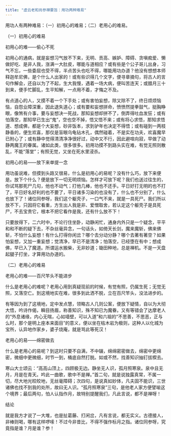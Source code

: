 ```yaml
---
title: "虚云老和尚参禅要旨：用功两种难易"
---
```


用功人有两种难易：（一）初用心的难易；（二）老用心的难易。

（一）初用心的难易

初用心的难——偷心不死

初用心的通病，就是妄想习气放不下来，无明、贡高、嫉妒、障碍、贪嗔痴爱、懒做好吃、是非人我，涨满一大肚皮，哪能与道相应？或有些是个公子哥儿出身，习气不忘，一些委屈也受不得，半点苦头也吃不得，哪能用功办道？他没有想想本师释迦牟尼佛，是个什么人出家的！或有些识得几个文字，便寻章摘句，将古人的言句作解会，还自以为了不起，生大我慢，遇着一场大病，便叫苦连天；或腊月三十到来，便手忙脚乱，生平知解，一点用不着，才悔之不及。

有点道心的人，又摸不着一个下手处；或有害怕妄想，除又除不了，终日烦烦恼恼，自怨业障深重，因此退失道心；或有要和妄想拼命，愤愤然提拳鼓气，挺胸睁眼，像煞有介事，要与妄想决一死战，那知妄想却拼不了，倒弄得吐血发狂；或有怕落空，那知早已生出“鬼”，空也空不掉，悟又悟不来；或有将心求悟，那知求悟道、想成佛，都是个大妄想，砂非饭本，求到驴年也决定不得悟；或有碰到一两枝静香的，便生欢喜，那仅是盲眼乌龟钻木孔，偶然碰着，不是实在功夫，欢喜魔早已附心了；或有静中觉得清清净净很好过，动中又不行，因此避喧向寂，早做了动静两魔王的眷属。诸如此类，很多很多。初用功摸不到路头实在难，有觉无照则散乱，不能“落堂”；有照无觉，又坐在死水里浸杀。

初用心的易——放下来单提一念

用功虽说难，但摸到头路又很易，什么是初用心的易呢？没有什么巧，放下来便是。放下个什么？便是放下一切无明烦恼。怎样才可放下呢？我们也送过往生的，你试骂那死尸几句，他也不动气；打他几棒，他也不还手。平日好打无明的也不打了，平日好名好利的也不要了，平日诸多习染的也没有了，什么也不分别了，什么也放下了！诸位同参呀，我们这个躯壳子，一口气不来，就是一具死尸。我们所以放不下，只因将它看重，方生出人我是非、爱憎取舍，若认定这个躯壳子是具死尸，不去宝贵它，根本不把它看作是我，还有什么放不下！

只要放得下，二六时中，不论行住坐卧，动静闲忙，通身内外只是一个疑念，平平和和不断的疑下去，不杂丝毫异念，一句话头，如倚天长剑，魔来魔斩，佛来佛斩，不怕什么妄想！有什么打得你闲岔？哪个去分动分静？哪个去著有著空？如果怕妄想，又加一重妄想；觉清净，早已不是清净；怕落空，已经堕在有中；想成佛，早已入了魔道。所谓运水搬柴，无非妙道；锄田种地，总是禅机。不是一天盘起腿子打坐，才算用功办道的。

（二）老用心的难易

老用心的难——百尺竿头不能进步

什么是老用心的难呢？老用心用到真疑现前的时候，有觉有照，仍属生死；无觉无照，又落空亡。到这境地实在难，很多到此洒不脱，立在百尺竿头，没法进步的。

有等因为到了这境地，定中发点慧，领略古人几则公案，便放下疑情，自以为大彻大悟，吟诗作偈，瞬目扬眉，称善知识，殊不知已为魔眷。又有等错会了达摩老人的“外息诸缘，内心无喘，心如墙壁，可以入道”和六祖的“不思善，不思恶，正与么时，那个是明上座本来面目”的意义，便以坐在枯木岩为极则，这种人以化城为宝所，认异地作家乡，婆子烧庵，就是骂此等死汉！

老用心的易——绵密做去

什么是老用心的易呢？到这时只要不自满，不中辍，绵绵密密做去，绵密中更绵密，微细中更微细，时节一到，桶底自然打脱。如或不然，找善知识抽钉拔楔去。

寒山大士颂云：“高高山顶上，四顾极无边。静坐无人识，孤月照寒泉。泉中且无月，月是在青天。吟此一曲歌，歌中不是禅。”首二句，就是说独露真常，不属一切，尽大地光皎皎地，无丝毫障碍；次四句，是说真如妙体，凡夫固不能识，三世诸佛也找不到我的处所，故曰无人识。“孤月照寒泉”三句，是他老人家方便譬喻这个境界；最后两句，怕人认指作月，故特别提醒我们，凡此言说，都不是禅呀！

结论

就是我方才说了一大堆，也是扯葛藤、打闲岔，凡有言说，都无实义。古德接人，非棒则喝，哪有这样啰嗦！不过今非昔比，不得不强作标月之指。诸位同参呀，究竟指是谁？月是谁？参！
